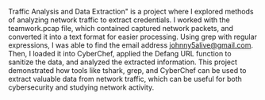  Traffic Analysis and Data Extraction" is a project where I explored methods of analyzing network traffic to extract credentials. I worked with the teamwork.pcap file, which contained captured network packets, and converted it into a text format for easier processing. Using grep with regular expressions, I was able to find the email address johnny5alive@gmail.com. Then, I loaded it into CyberChef, applied the Defang URL function to sanitize the data, and analyzed the extracted information. This project demonstrated how tools like tshark, grep, and CyberChef can be used to extract valuable data from network traffic, which can be useful for both cybersecurity and studying network activity.
